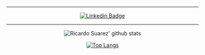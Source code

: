 ---

   <div align="center">

   [![Linkedin Badge](https://img.shields.io/badge/LinkedIn-black?style=flat&logo=linkedin&labelColor=black&link=https://www.linkedin.com/in/ricardo-suarez-lima/)](https://www.linkedin.com/in/ricardo-suarez-lima/)

   </div>

   ---

<div align="center">

![Ricardo Suarez' github stats](https://github-readme-stats.vercel.app/api?username=RicardoSu&show_icons=true&theme=dark)

[![Top Langs](https://github-readme-stats.vercel.app/api/top-langs/?username=RicardoSu&theme=dark)](https://github.com/RicardoSu/github-readme-stats)

</div>

